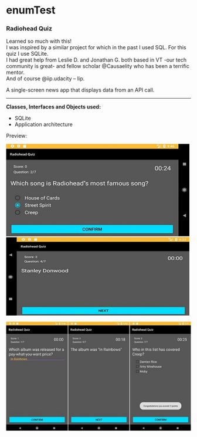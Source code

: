 # enumTest

<h3>Radiohead Quiz</h3>

Learned so much with this!
<br>I was inspired by a similar project for which in the past I used SQL. For this quiz I use SQLite.
<br>I had great help from Leslie D. and Jonathan G. both based in VT -our tech community is great- and fellow scholar @Causaelity who has been a terrific mentor. 
<br>And of course @iip.udacity – Iip.

A single-screen news app that displays data from an API call.<hr>
<strong>Classes, Interfaces and Objects used:</strong>
<ul>
<li>SQLite</li>
<li>Application architecture</li>
</ul>
<p>Preview:

![preview](/images/portrait_quiz.jpg)<p>
![preview](/images/landscape_quiz_2.jpg)
